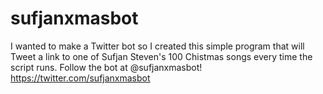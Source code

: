 # sufjanxmasbot
I wanted to make a Twitter bot so I created this simple program that will Tweet a link to one of Sufjan Steven's 100 Chistmas songs every time the script runs. 
Follow the bot at @sufjanxmasbot! https://twitter.com/sufjanxmasbot
